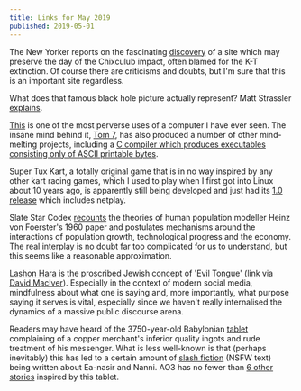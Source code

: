 ```yaml
---
title: Links for May 2019
published: 2019-05-01
---
```


The New Yorker reports on the fascinating [discovery] of a site which
may preserve the day of the Chixculub impact, often blamed for the
K-T extinction.  Of course there are criticisms and doubts, but I'm sure
that this is an important site regardless.

[discovery]: https://www.newyorker.com/magazine/2019/04/08/the-day-the-dinosaurs-died

What does that famous black hole picture actually represent?
Matt Strassler [explains].

[explains]: https://profmattstrassler.com/2019/04/09/a-non-experts-guide-to-a-black-holes-silhouette/

[This] is one of the most perverse uses of a computer I have ever seen.
The insane mind behind it, [Tom 7], has also produced a number of other
mind-melting projects, including a [C compiler which produces executables
consisting only of ASCII printable bytes][compiler].

[This]: https://www.youtube.com/watch?v=5TFDG-y-EHs
[Tom 7]: http://tom7.org/
[compiler]: http://tom7.org/abc/

Super Tux Kart, a totally original game that is in no way inspired by
any other kart racing games, which I used to play when I first got into
Linux about 10 years ago, is apparently still being developed and just
had its [1.0 release][supertuxkart] which includes netplay.

[supertuxkart]: http://blog.supertuxkart.net/2019/04/supertuxkart-10-release.html

Slate Star Codex [recounts] the theories of human population modeller
Heinz von Foerster's 1960 paper and postulates mechanisms around the
interactions of population growth, technological progress and the economy.
The real interplay is no doubt far too complicated for us to understand,
but this seems like a reasonable approximation.

[recounts]: https://slatestarcodex.com/2019/04/22/1960-the-year-the-singularity-was-cancelled/

[Lashon Hara] is the proscribed Jewish concept of 'Evil Tongue' (link
via [David MacIver]).  Especially in the context of modern social media,
mindfulness about what one is saying and, more importantly, what purpose
saying it serves is vital, especially since we haven't really internalised
the dynamics of a massive public discourse arena.

[Lashon Hara]: https://twitter.com/DataPup_/status/1121104622641451009
[David MacIver]: https://notebook.drmaciver.com/posts/2019-04-26-07:48.html

Readers may have heard of the 3750-year-old Babylonian [tablet]
complaining of a copper merchant's inferior quality ingots and rude
treatment of his messenger.  What is less well-known is that (perhaps
inevitably) this has led to a certain amount of [slash fiction] (NSFW
text) being written about Ea-nasir and Nanni.  AO3 has no fewer than
[6 other stories] inspired by this tablet.

[tablet]: https://en.wikipedia.org/wiki/Complaint_tablet_to_Ea-nasir
[slash fiction]: https://archiveofourown.org/works/9008380?view_adult=true
[6 other stories]: https://archiveofourown.org/tags/Mesopotamian%20RPF/works

